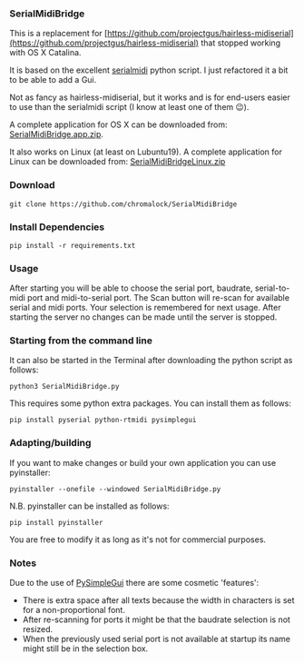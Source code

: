 ### SerialMidiBridge

This is a replacement for [https://github.com/projectgus/hairless-midiserial](https://github.com/projectgus/hairless-midiserial) that stopped working with OS X Catalina.

It is based on the excellent [serialmidi](https://github.com/raspy135/serialmidi) python script. I just refactored it a bit to be able to add a Gui.

Not as fancy as hairless-midiserial, but it works and is for end-users easier to use than the serialmidi script (I know at least one of them :wink:).

A complete application for OS X can be downloaded from: [SerialMidiBridge.app.zip](https://mega.nz/file/k5skCQqL#Gu-krXfbGkKWxxRzex5TsaKGbu9fc9izKQyb72-ZagA).

It also works on Linux (at least on Lubuntu19). A complete application for Linux can be downloaded from:
[SerialMidiBridgeLinux.zip](https://mega.nz/file/Ug9h1QTB#_gvN7DPf7y9jejG2K-4btN61jieIyUxwtCvAK9iOorQ)

### Download

```
git clone https://github.com/chromalock/SerialMidiBridge
```

### Install Dependencies

```
pip install -r requirements.txt
```

### Usage

After starting you will be able to choose the serial port, baudrate, serial-to-midi port and midi-to-serial port. The Scan button will re-scan for available serial and midi ports. Your selection is remembered for next usage. After starting the server no changes can be made until the server is stopped.

### Starting from the command line

It can also be started in the Terminal after downloading the python script as follows:

```
python3 SerialMidiBridge.py
```

This requires some python extra packages. You can install them as follows:

```
pip install pyserial python-rtmidi pysimplegui
```

### Adapting/building

If you want to make changes or build your own application you can use pyinstaller:

```
pyinstaller --onefile --windowed SerialMidiBridge.py
```

N.B. pyinstaller can be installed as follows:

```
pip install pyinstaller
```

You are free to modify it as long as it's not for commercial purposes.

### Notes

Due to the use of [PySimpleGui](https://pypi.org/project/PySimpleGUI/) there are some cosmetic 'features':

- There is extra space after all texts because the width in characters is set for a non-proportional font.
- After re-scanning for ports it might be that the baudrate selection is not resized.
- When the previously used serial port is not available at startup its name might still be in the selection box.
